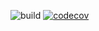 ![build](https://github.com/Jeniffen/bm_client/workflows/build/badge.svg) [![codecov](https://codecov.io/gh/jeniffen/bm_client/branch/main/graph/badge.svg)](https://codecov.io/gh/jeniffen/bm_client)
